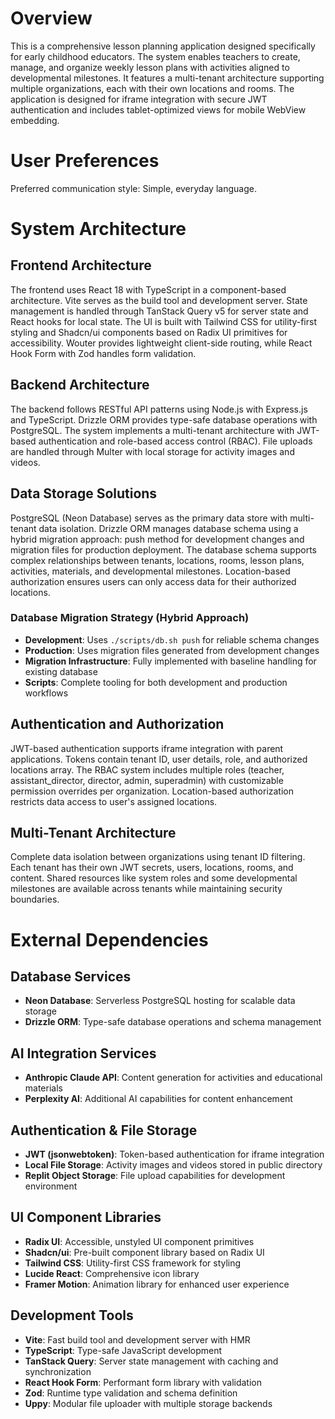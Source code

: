 # Overview

This is a comprehensive lesson planning application designed specifically for early childhood educators. The system enables teachers to create, manage, and organize weekly lesson plans with activities aligned to developmental milestones. It features a multi-tenant architecture supporting multiple organizations, each with their own locations and rooms. The application is designed for iframe integration with secure JWT authentication and includes tablet-optimized views for mobile WebView embedding.

# User Preferences

Preferred communication style: Simple, everyday language.

# System Architecture

## Frontend Architecture
The frontend uses React 18 with TypeScript in a component-based architecture. Vite serves as the build tool and development server. State management is handled through TanStack Query v5 for server state and React hooks for local state. The UI is built with Tailwind CSS for utility-first styling and Shadcn/ui components based on Radix UI primitives for accessibility. Wouter provides lightweight client-side routing, while React Hook Form with Zod handles form validation.

## Backend Architecture
The backend follows RESTful API patterns using Node.js with Express.js and TypeScript. Drizzle ORM provides type-safe database operations with PostgreSQL. The system implements a multi-tenant architecture with JWT-based authentication and role-based access control (RBAC). File uploads are handled through Multer with local storage for activity images and videos.

## Data Storage Solutions
PostgreSQL (Neon Database) serves as the primary data store with multi-tenant data isolation. Drizzle ORM manages database schema using a hybrid migration approach: push method for development changes and migration files for production deployment. The database schema supports complex relationships between tenants, locations, rooms, lesson plans, activities, materials, and developmental milestones. Location-based authorization ensures users can only access data for their authorized locations.

### Database Migration Strategy (Hybrid Approach)
- **Development**: Uses `./scripts/db.sh push` for reliable schema changes
- **Production**: Uses migration files generated from development changes
- **Migration Infrastructure**: Fully implemented with baseline handling for existing database
- **Scripts**: Complete tooling for both development and production workflows

## Authentication and Authorization
JWT-based authentication supports iframe integration with parent applications. Tokens contain tenant ID, user details, role, and authorized locations array. The RBAC system includes multiple roles (teacher, assistant_director, director, admin, superadmin) with customizable permission overrides per organization. Location-based authorization restricts data access to user's assigned locations.

## Multi-Tenant Architecture
Complete data isolation between organizations using tenant ID filtering. Each tenant has their own JWT secrets, users, locations, rooms, and content. Shared resources like system roles and some developmental milestones are available across tenants while maintaining security boundaries.

# External Dependencies

## Database Services
- **Neon Database**: Serverless PostgreSQL hosting for scalable data storage
- **Drizzle ORM**: Type-safe database operations and schema management

## AI Integration Services
- **Anthropic Claude API**: Content generation for activities and educational materials
- **Perplexity AI**: Additional AI capabilities for content enhancement

## Authentication & File Storage
- **JWT (jsonwebtoken)**: Token-based authentication for iframe integration
- **Local File Storage**: Activity images and videos stored in public directory
- **Replit Object Storage**: File upload capabilities for development environment

## UI Component Libraries
- **Radix UI**: Accessible, unstyled UI component primitives
- **Shadcn/ui**: Pre-built component library based on Radix UI
- **Tailwind CSS**: Utility-first CSS framework for styling
- **Lucide React**: Comprehensive icon library
- **Framer Motion**: Animation library for enhanced user experience

## Development Tools
- **Vite**: Fast build tool and development server with HMR
- **TypeScript**: Type-safe JavaScript development
- **TanStack Query**: Server state management with caching and synchronization
- **React Hook Form**: Performant form library with validation
- **Zod**: Runtime type validation and schema definition
- **Uppy**: Modular file uploader with multiple storage backends